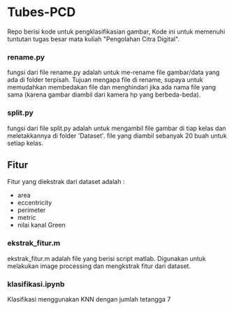 # Tubes-PCD
Repo berisi kode untuk pengklasifikasian gambar, Kode ini untuk memenuhi tuntutan tugas besar mata kuliah "Pengolahan Citra Digital".

### rename.py
fungsi dari file rename.py adalah untuk me-rename file gambar/data yang ada di folder terpisah. Tujuan mengapa file di rename, supaya untuk memudahkan membedakan file dan menghindari jika ada nama file yang sama (karena gambar diambil dari kamera hp yang berbeda-beda).

### split.py
fungsi dari file split.py adalah untuk mengambil file gambar di tiap kelas dan meletakkannya di folder 'Dataset'. file yang diambil sebanyak 20 buah untuk setiap kelas.

## Fitur
Fitur yang diekstrak dari dataset adalah :
- area
- eccentricity
- perimeter
- metric
- nilai kanal Green

### ekstrak_fitur.m
ekstrak_fitur.m adalah file yang berisi script matlab. Digunakan untuk melakukan image processing dan mengkstrak fitur dari dataset.

### klasifikasi.ipynb
Klasifikasi menggunakan KNN dengan jumlah tetangga 7
